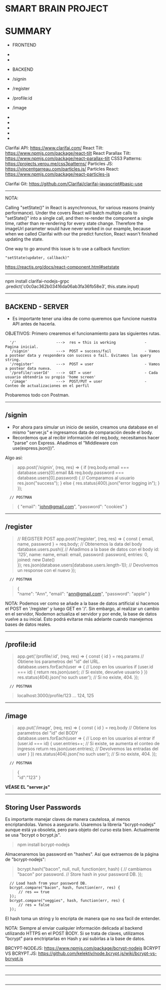 # SMART BRAIN PROJECT

# SUMMARY

   - FRONTEND
   -
   -

   - BACKEND
   - /signin
   - /register
   - /profile:id
   - /image
   -
   -
   -
   -
   -


Clarifai API:			https://www.clarifai.com/
React Tilt:				https://www.npmjs.com/package/react-tilt
React Parallax Tilt:	https://www.npmjs.com/package/react-parallax-tilt
CSS3 Patterns:			https://projects.verou.me/css3patterns/
Particles JS:			https://vincentgarreau.com/particles.js/
Particles React:		https://www.npmjs.com/package/react-particles-js

Clarifai Git:			https://github.com/Clarifai/clarifai-javascript#basic-use

---------------------------------------------------------------------------------------------------------------------------------------------

NOTA: 

Calling "setState()" in React is asynchronous, for various reasons (mainly performance). Under the covers React will batch multiple calls to "setState()" into a single call, and then re-render the component a single time, rather than re-rendering for every state change. Therefore the imageUrl parameter would have never worked in our example, because when we called Clarifai with our the predict function, React wasn't finished updating the state. 

One way to go around this issue is to use a callback function:

	"setState(updater, callback)"

https://reactjs.org/docs/react-component.html#setstate

---------------------------------------------------------------------------------------------------------------------------------------------

npm install clarifai-nodejs-grpc
.predict('c0c0ac362b03416da06ab3fa36fb58e3', this.state.input)

---------------------------------------------------------------------------------------------------------------------------------------------

## BACKEND - SERVER

- Es importante tener una idea de como queremos que funcione nuestra API antes de hacerla.

OBJETIVOS: Primero crearemos el funcionamiento para las siguientes rutas.

      '/'                  --->  res = this is working             - Pagina inicial.
      '/signin'            --->  POST = success/fail               - Vamos a postear data y respondera con success o fail. Evitamos las query string.
      '/register'          --->  POST = user                       - Vamos a postear data nueva.
      '/profile/:userId'   --->  GET = user                        - Cada usuario obtendría su propio 'home screen'
      '/image'             --->  POST/PUT = user                   - Conteo de actualizaciones en el perfil
    
   Probaremos todo con Postman.

---------------------------------------------------------------------------------------------------------------------------------------------

## /signin

   - Por ahora para simular un inicio de sesión, creamos una database en el mismo "server.js" e ingresamos data de comparación desde el body.
   - Recordemos que al recibir información del req.body, necesitamos hacer "parse" con Express. Añadimos el "Middleware con use(express.json())".
   
Algo así:

   >  app.post('/signin', (req, res) => {
         if (req.body.email === database.users[0].email && 
            req.body.password === database.users[0].password) {      // Comparamos al usuario
            res.json("success");
         } else {
            res.status(400).json("error logging in");
         }
      });

      // POSTMAN  
   >  {
         "email": "john@gmail.com",
         "password": "cookies"
      }

---------------------------------------------------------------------------------------------------------------------------------------------

## /register

   >  // REGISTER POST
      app.post('/register', (req, res) => {
          const { email, name, password } = req.body;     // Obtenemos la data del body
          database.users.push({                           // Añadimos a la base de datos con el body
              id: '125',
              name: name,
              email: email,
              password: password,
              entries: 0,
              joined: new Date()        
          });
          res.json(database.users[database.users.length-1]);     // Devolvemos un response con el nuevo
      });

      // POSTMAN 
   >  {  
         "name": "Ann",
         "email": "ann@gmail.com",
         "password": "apple"
      }

NOTA: Podemos ver como se añade a la base de datos artificial si hacemos el POST en '/register' y luego GET en '/'.
      Sin embargo, al realizar un cambio en el servidor, Nodemon actualiza el servidor y por ende, la base de datos vuelve a su inicial.
      Esto podrá evitarse más adelante cuando manejemos bases de datos reales.

---------------------------------------------------------------------------------------------------------------------------------------------

## /profile:id

   >  app.get('/profile/:id', (req, res) => {
         const { id } = req.params                       // Obtiene los parametros del "id" del URL.    
         database.users.forEach(user => {                // Loop en los usuarios
            if (user.id === id) {
               return res.json(user);                    // Si existe, devuelve usuario
            } 
         })
         res.status(404).json('no such user');           // Si no existe, 404.
      });

      // POSTMAN
   > localhost:3000/profile/123      ... 124, 125

---------------------------------------------------------------------------------------------------------------------------------------------

## /image

   >  app.put('/image', (req, res) => {
         const { id } = req.body                      // Obtiene los parametros del "id" del BODY  
         database.users.forEach(user => {             // Loop en los usuarios al entrar
            if (user.id === id) {
               user.entries++;                        // Si existe, se aumenta el conteo de ingresos
               return res.json(user.entries);         // Devolvemos las entradas del user
            } 
         })
         res.status(404).json('no such user');        // Si no existe, 404.
      });

      // POSTMAN         
   >  {     
         "id":"123"
      }

**VÉASE EL "server.js"**

---------------------------------------------------------------------------------------------------------------------------------------------

## Storing User Passwords
 
Es importante manejar claves de manera cautelosa, al menos encriptandolas. Vamos a asegurarlo.
Usaremos la librería "bcrypt-nodejs" aunque está ya obsoleta, pero para objeto del curso esta bien. Actualmente se usa "bcrypt o bcrypt.js".

   > npm install bcrypt-nodejs

Almacenaremos las password en "hashes".  Así que extraemos de la página de "bcrypt-nodejs":

   >  bcrypt.hash("bacon", null, null, function(err, hash) {         // cambiamos "bacon" por password.
         // Store hash in your password DB.
      });

      // Load hash from your password DB.
      bcrypt.compare("bacon", hash, function(err, res) {
          // res == true
      });
      bcrypt.compare("veggies", hash, function(err, res) {
          // res = false
      });

El hash toma un string y lo encripta de manera que no sea facil de entender.

NOTA: Siempre al enviar cualquier información delicada al backend utilizando HTTPS en el POST BODY.
      Si se trata de claves, utilizamos "bcrypt" para enctriptarlas en Hash y así subirlas a la base de datos.

BRCYPT-NODEJS:          https://www.npmjs.com/package/bcrypt-nodejs
BCRYPT VS BCRYPT.JS:    https://github.com/kelektiv/node.bcrypt.js/wiki/bcrypt-vs-bcrypt.js

---------------------------------------------------------------------------------------------------------------------------------------------

##

---------------------------------------------------------------------------------------------------------------------------------------------

##

---------------------------------------------------------------------------------------------------------------------------------------------